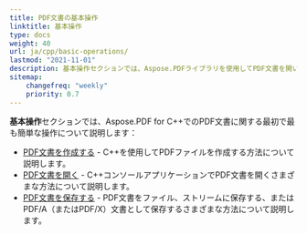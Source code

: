 ```yaml
---
title: PDF文書の基本操作 
linktitle: 基本操作
type: docs
weight: 40
url: ja/cpp/basic-operations/
lastmod: "2021-11-01"
description: 基本操作セクションでは、Aspose.PDFライブラリを使用してPDF文書を開いたり保存したりする可能性について説明します。
sitemap:
    changefreq: "weekly"
    priority: 0.7
---
```


**基本操作**セクションでは、Aspose.PDF for C++でのPDF文書に関する最初で最も簡単な操作について説明します：

* [PDF文書を作成する](/pdf/cpp/create-document/) - C++を使用してPDFファイルを作成する方法について説明します。
* [PDF文書を開く](/pdf/cpp/open-pdf-document/) - C++コンソールアプリケーションでPDF文書を開くさまざまな方法について説明します。
* [PDF文書を保存する](/pdf/cpp/save-pdf-document/) - PDF文書をファイル、ストリームに保存する、またはPDF/A（またはPDF/X）文書として保存するさまざまな方法について説明します。
